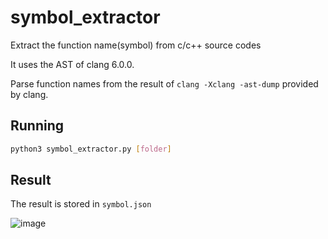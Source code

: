 # symbol_extractor
Extract the function name(symbol) from c/c++ source codes

It uses the AST of clang 6.0.0.

Parse function names from the result of ```clang -Xclang -ast-dump``` provided by clang.

## Running
```sh
python3 symbol_extractor.py [folder]
```

## Result
The result is stored in ```symbol.json```

![image](https://user-images.githubusercontent.com/48425176/143532611-db74d1db-1f59-483e-ac89-87dc62328b65.png)
